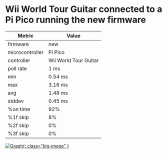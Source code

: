 # Wii World Tour Guitar connected to a Pi Pico running the new firmware

| Metric          | Value                 |
| --------------- | --------------------- |
| firmware        | new                   |
| microcontroller | Pi Pico               |
| controller      | Wii World Tour Guitar |
| poll rate       | 1 ms                  |
| min             | 0.54 ms               |
| max             | 3.16 ms               |
| avg             | 1.48 ms               |
| stddev          | 0.45 ms               |
| %on time        | 92%                   |
| %1f skip        | 8%                    |
| %2f skip        | 0%                    |
| %3f skip        | 0%                    |

[![Graph](../../assets/images/results/santroller_wt_n.png){: class="big-image" }](../../assets/images/results/santroller_wt_n.png)
